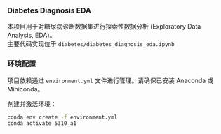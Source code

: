 ### Diabetes Diagnosis EDA

本项目用于对糖尿病诊断数据集进行探索性数据分析 (Exploratory Data Analysis, EDA)。  
主要代码实现位于 `diabetes/diabetes_diagnosis_eda.ipynb`

### 环境配置

项目依赖通过 `environment.yml` 文件进行管理。请确保已安装 Anaconda 或 Miniconda。

创建并激活环境：
```bash
conda env create -f environment.yml
conda activate 5310_a1